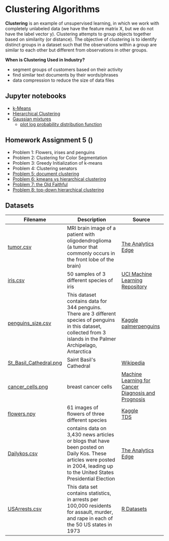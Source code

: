 # Clustering Algorithms

**Clustering** is an example of unsupervised learning, in which we work with completely unlabeled data (we have the feature matrix X, but we do not have the label vector y). Clustering attempts to group objects together based on similarity (or distance). The objective of clustering is to identify distinct groups in a dataset such that the observations within a group are similar to each other but different from observations in other groups.

**When is Clustering Used in Industry?**
- segment groups of customers based on their activity
- find similar text documents by their words/phrases
- data compression to reduce the size of data files

## Jupyter notebooks
- [k-Means](https://nbviewer.jupyter.org/github/um-perez-alvaro/Data-Science-Theory/blob/master/Jupyter%20Notebooks/Clustering%20algorithms/notebooks/k-means.ipynb)
- [Hierarchical Clustering](https://nbviewer.org/github/um-perez-alvaro/Data-Science-Theory/blob/master/Jupyter%20Notebooks/Clustering%20algorithms/notebooks/Agglomerative%20Hierarchical%20Clustering.ipynb)
- [Gaussian mixtures](https://nbviewer.org/github/um-perez-alvaro/Data-Science-Theory/blob/master/Jupyter%20Notebooks/Clustering%20algorithms/notebooks/Gaussian%20mixtures.ipynb)
  - [plot log probability distribution function](https://github.com/um-perez-alvaro/Data-Science-Theory/blob/master/Jupyter%20Notebooks/Clustering%20algorithms/notebooks/plot%20log%20probability%20distribution.ipynb)

## Homework Assignment 5 ()
- Problem 1: Flowers, irises and penguins
- Problem 2: Clustering for Color Segmentation
- Problem 3: Greedy Initialization of k-means
- Problem 4: Clustering senators
- [Problem 5: document clustering](https://nbviewer.org/github/um-perez-alvaro/Data-Science-Theory/blob/master/Jupyter%20Notebooks/Clustering%20algorithms/homework/Problem%205.ipynb)
- [Problem 6: kmeans vs hierarchical clustering](https://nbviewer.org/github/um-perez-alvaro/Data-Science-Theory/blob/master/Jupyter%20Notebooks/Clustering%20algorithms/homework/Problem%206.ipynb) 
- [Problem 7: the Old Faithful](https://nbviewer.org/github/um-perez-alvaro/Data-Science-Theory/blob/master/Jupyter%20Notebooks/Clustering%20algorithms/homework/Problem%207%20.ipynb)
- [Problem 8: top-down hierarchical clustering](https://nbviewer.org/github/um-perez-alvaro/Data-Science-Theory/blob/master/Jupyter%20Notebooks/Clustering%20algorithms/homework/Problem%208%20.ipynb) 

## Datasets
Filename | Description |  Source
--- | --- |  --- 
[tumor.csv](https://raw.githubusercontent.com/um-perez-alvaro/Data-Science-Theory/master/Data/tumor.csv) |  MRI brain image of a patient with oligodendroglioma (a tumor that commonly occurs in the front lobe of the brain) | [The Analytics Edge](https://ocw.mit.edu/courses/sloan-school-of-management/15-071-the-analytics-edge-spring-2017/index.htm)
[iris.csv](https://raw.githubusercontent.com/um-perez-alvaro/Data-Science-Practice-bis/master/Data/iris.csv) | 50 samples of 3 different species of iris | [UCI Machine Learning Repository](https://archive.ics.uci.edu/ml/datasets/iris)
[penguins_size.csv](https://raw.githubusercontent.com/um-perez-alvaro/Data-Science-Theory/master/Data/penguins_size.csv) | This dataset contains data for 344 penguins. There are 3 different species of penguins in this dataset, collected from 3 islands in the Palmer Archipelago, Antarctica | [Kaggle](https://www.kaggle.com/parulpandey/palmer-archipelago-antarctica-penguin-data) </br> [palmerpenguins](https://allisonhorst.github.io/palmerpenguins/)
[St_Basil_Cathedral.png](https://raw.githubusercontent.com/um-perez-alvaro/Data-Science-Theory/master/Data/St_Basil_Cathedral.png) | Saint Basil's Cathedral | [Wikipedia](https://commons.wikimedia.org/wiki/File:1_Saint_Basils_Cathedral.jpg)
[cancer_cells.png](https://raw.githubusercontent.com/um-perez-alvaro/Data-Science-Theory/master/Data/cancer_cells.png) | breast cancer cells | [Machine Learning for Cancer Diagnosis and Prognosis](http://pages.cs.wisc.edu/~olvi/uwmp/cancer.html)
[flowers.npy](https://github.com/um-perez-alvaro/Data-Science-Theory/blob/master/Data/flowers.npy?raw=true) | 61 images of flowers of three different species | [Kaggle](https://www.kaggle.com/olgabelitskaya/flower-color-images/code) </br> [TDS](https://towardsdatascience.com/how-to-cluster-images-based-on-visual-similarity-cd6e7209fe34)
[Dailykos.csv](https://raw.githubusercontent.com/um-perez-alvaro/Data-Science-Theory/master/Data/dailykos.csv) | contains data on 3,430 news articles or blogs that have been posted on Daily Kos. These articles were posted in 2004, leading up to the United States Presidential Election | [The Analytics Edge](https://ocw.mit.edu/courses/sloan-school-of-management/15-071-the-analytics-edge-spring-2017/index.htm)
[USArrests.csv](https://raw.githubusercontent.com/um-perez-alvaro/Data-Science-Theory/master/Data/USArrests.csv) | This data set contains statistics, in arrests per 100,000 residents for assault, murder, and rape in each of the 50 US states in 1973 | [R Datasets](https://www.rdocumentation.org/packages/datasets/versions/3.6.2/topics/USArrests)



